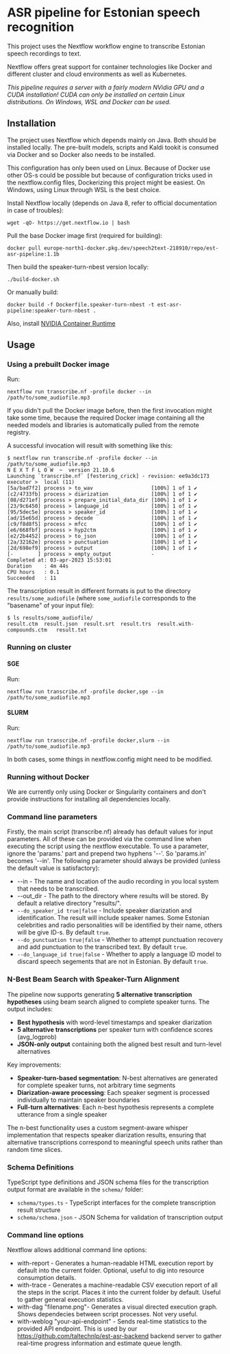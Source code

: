 # ASR pipeline for Estonian speech recognition

This project uses the Nextflow workflow engine to transcribe Estonian speech recordings to text.

Nextflow offers great support for container technologies like Docker and different cluster and cloud environments as well as Kubernetes.

*This pipeline requires a server with a fairly modern NVidia GPU and a CUDA installation! CUDA can only be installed on certain Linux distributions. On Windows, WSL and Docker can be used.*

## Installation

The project uses Nextflow which depends mainly on Java. Both should be installed locally.
The pre-built models, scripts and Kaldi tookit is consumed via Docker and so Docker also needs to be installed.

This configuration has only been used on Linux. Because of Docker use other OS-s could be possible but because of configuration tricks used in the nextflow.config files, Dockerizing this project might be easiest. On Windows, using Linux through WSL is the best choice. 

Install Nextflow locally (depends on Java 8, refer to official documentation in case of troubles):

    wget -qO- https://get.nextflow.io | bash

Pull the base Docker image first (required for building):

    docker pull europe-north1-docker.pkg.dev/speech2text-218910/repo/est-asr-pipeline:1.1b

Then build the speaker-turn-nbest version locally:

    ./build-docker.sh

Or manually build:

    docker build -f Dockerfile.speaker-turn-nbest -t est-asr-pipeline:speaker-turn-nbest .

Also, install [NVIDIA Container Runtime](https://developer.nvidia.com/nvidia-container-runtime)


## Usage

### Using a prebuilt Docker image

Run:

    nextflow run transcribe.nf -profile docker --in /path/to/some_audiofile.mp3 

If you didn't pull the Docker image before, then the first invocation might take some time, because the required Docker image
containing all the needed models and libraries is automatically pulled from the remote registry.

A successful invocation will result with something like this:

    $ nextflow run transcribe.nf -profile docker --in /path/to/some_audiofile.mp3
    N E X T F L O W  ~  version 21.10.6
    Launching `transcribe.nf` [festering_crick] - revision: ee9a3dc173
    executor >  local (11)
    [5a/bad7f2] process > to_wav                   [100%] 1 of 1 ✔
    [c2/4733fb] process > diarization              [100%] 1 of 1 ✔
    [08/d271ef] process > prepare_initial_data_dir [100%] 1 of 1 ✔
    [23/9c6450] process > language_id              [100%] 1 of 1 ✔
    [95/5dec5e] process > speaker_id               [100%] 1 of 1 ✔
    [ad/15e65d] process > decode                   [100%] 1 of 1 ✔
    [c9/f8d8f5] process > mfcc                     [100%] 1 of 1 ✔
    [e6/668fbf] process > hyp2ctm                  [100%] 1 of 1 ✔
    [e2/2b4452] process > to_json                  [100%] 1 of 1 ✔
    [2a/32162e] process > punctuation              [100%] 1 of 1 ✔
    [2d/698ef9] process > output                   [100%] 1 of 1 ✔
    [-        ] process > empty_output             -
    Completed at: 03-apr-2023 15:53:01
    Duration    : 4m 44s
    CPU hours   : 0.1
    Succeeded   : 11



The transcription result in different formats is put to the directory `results/some_audiofile`
(where `some_audiofile` corresponds to the "basename" of your input file):

    $ ls results/some_audiofile/
    result.ctm  result.json  result.srt  result.trs  result.with-compounds.ctm   result.txt

### Running on cluster

#### SGE

Run:

    nextflow run transcribe.nf -profile docker,sge --in /path/to/some_audiofile.mp3 
    
#### SLURM

Run:

    nextflow run transcribe.nf -profile docker,slurm --in /path/to/some_audiofile.mp3 

In both cases, some things in nextflow.config might need to be modified.

### Running without Docker

We are currently only using Docker or Singularity containers and don't provide instructions for installing all dependencies locally.

### Command line parameters

Firstly, the main script (transcribe.nf) already has default values for input parameters. All of these can be provided via the command line when executing the script using the nextflow executable. To use a parameter, ignore the 'params.' part and prepend two hyphens '--'. So 'params.in' becomes '--in'. The following parameter should always be provided (unless the default value is satisfactory):

-   --in <filename> - The name and location of the audio recording in you local system that needs to be transcribed.
-   --out_dir <path> - The path to the directory where results will be stored. By default a relative directory "results/".
-   `--do_speaker_id true|false` - Include speaker diarization and identification. The result will include speaker names. Some Estonian celebrities and radio personalities will be identified by their name, others will be give ID-s. By default `true`.
-   `--do_punctuation true|false` - Whether to attempt punctuation recovery and add punctuation to the transcribed text. By default `true`.
-   `--do_language_id true|false` - Whether to apply a language ID model to discard speech segements that are not in Estonian. By default `true`.

### N-Best Beam Search with Speaker-Turn Alignment

The pipeline now supports generating **5 alternative transcription hypotheses** using beam search aligned to complete speaker turns. The output includes:

- **Best hypothesis** with word-level timestamps and speaker diarization
- **5 alternative transcriptions** per speaker turn with confidence scores (avg_logprob)
- **JSON-only output** containing both the aligned best result and turn-level alternatives

Key improvements:
- **Speaker-turn-based segmentation**: N-best alternatives are generated for complete speaker turns, not arbitrary time segments
- **Diarization-aware processing**: Each speaker segment is processed individually to maintain speaker boundaries
- **Full-turn alternatives**: Each n-best hypothesis represents a complete utterance from a single speaker

The n-best functionality uses a custom segment-aware whisper implementation that respects speaker diarization results, ensuring that alternative transcriptions correspond to meaningful speech units rather than random time slices.

### Schema Definitions

TypeScript type definitions and JSON schema files for the transcription output format are available in the `schema/` folder:

- `schema/types.ts` - TypeScript interfaces for the complete transcription result structure
- `schema/schema.json` - JSON Schema for validation of transcription output

### Command line options

Nextflow allows additional command line options:

-   with-report - Generates a human-readable HTML execution report by default into the current folder. Optional, useful to dig into resource consumption details.
-   with-trace - Generates a machine-readable CSV execution report of all the steps in the script. Places it into the current folder by default. Useful to gather general execution statistics.
-   with-dag "filename.png"- Generates a visual directed execution graph. Shows dependecies between script processes. Not very useful.
-   with-weblog "your-api-endpoint" - Sends real-time statistics to the provided API endpoint. This is used by our https://github.com/taltechnlp/est-asr-backend backend server to gather real-time progress information and estimate queue length.
